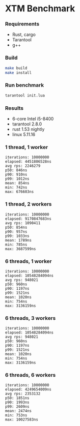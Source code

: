 # XTM Benchmark

### Requirements
- Rust, cargo
- Tarantool
- g++

### Build
```bash
make build
make install
```

### Run benchmark
```bash
tarantool init.lua
```

### Results
- 6-core Intel i5-8400
- tarantool 2.8.0
- rust 1.53 nightly
- linux 5.11.16

### 1 thread, 1 worker
```
iterations: 10000000
elapsed: 4451806528ns
avg rps: 2246279
p50: 846ns
p90: 910ns
p99: 1012ns
mean: 854ns
min: 742ns
max: 676603ns
```

### 1 thread, 2 workers
```
iterations: 10000000
elapsed: 9170847683ns
avg rps: 1090411
p50: 854ns
p90: 957ns
p99: 1033ns
mean: 1789ns
min: 785ns
max: 3687599ns
```

### 6 threads, 1 worker
```
iterations: 10000000
elapsed: 10548284094ns
avg rps: 948021
p50: 960ns
p90: 1197ns
p99: 1521ns
mean: 1020ns
min: 754ns
max: 3136159ns
```

### 6 threads, 3 workers
```
iterations: 10000000
elapsed: 10548284094ns
avg rps: 948021
p50: 960ns
p90: 1197ns
p99: 1521ns
mean: 1020ns
min: 754ns
max: 3136159ns
```

### 6 threads, 6 workers
```
iterations: 10000000
elapsed: 4249654009ns
avg rps: 2353132
p50: 1851ns
p90: 1993ns
p99: 2609ns
mean: 2474ns
min: 753ns
max: 10027583ns
```